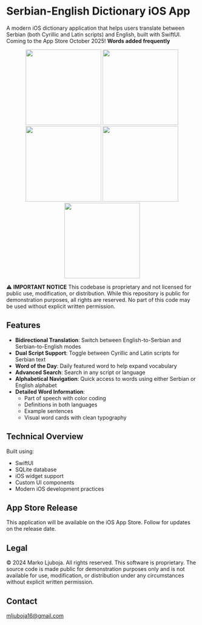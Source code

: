 # Serbian-English Dictionary iOS App

A modern iOS dictionary application that helps users translate between Serbian (both Cyrillic and Latin scripts) and English, built with SwiftUI. Coming to the App Store October 2025!
**Words added frequently**

<p align="center">
  <img src="https://github.com/user-attachments/assets/93028b7a-18e3-4d3c-b869-90be806e7a37" width="199" />
  <img src="https://github.com/user-attachments/assets/880e563c-1676-403d-98ad-c2c5e25429cb" width="199" />
  <img src="https://github.com/user-attachments/assets/c93347fc-b36b-4b32-bd98-293daa908e32" width="199" />
  <img src="https://github.com/user-attachments/assets/943f14ca-f242-49f4-b128-bc92d2fe4a56" width="199" />
  <img src="https://github.com/user-attachments/assets/c7fbd0ac-89c4-4a0f-877f-5e0b8f142053" width="199" />
</p>


⚠️ **IMPORTANT NOTICE**
This codebase is proprietary and not licensed for public use, modification, or distribution. While this repository is public for demonstration purposes, all rights are reserved. No part of this code may be used without explicit written permission.


## Features
- **Bidirectional Translation**: Switch between English-to-Serbian and Serbian-to-English modes
- **Dual Script Support**: Toggle between Cyrillic and Latin scripts for Serbian text
- **Word of the Day**: Daily featured word to help expand vocabulary
- **Advanced Search**: Search in any script or language
- **Alphabetical Navigation**: Quick access to words using either Serbian or English alphabet
- **Detailed Word Information**: 
  - Part of speech with color coding
  - Definitions in both languages
  - Example sentences
  - Visual word cards with clean typography

## Technical Overview

Built using:
- SwiftUI
- SQLite database
- iOS widget support
- Custom UI components
- Modern iOS development practices

## App Store Release

This application will be available on the iOS App Store. Follow for updates on the release date.

## Legal

© 2024 Marko Ljuboja. All rights reserved. 
This software is proprietary. The source code is made public for demonstration purposes only and is not available for use, modification, or distribution under any circumstances without explicit written permission.

## Contact

mljuboja16@gmail.com
